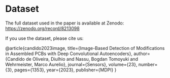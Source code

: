 # Dataset

The full dataset used in the paper is available at Zenodo: https://zenodo.org/record/8213098

If you use the dataset, please cite us:

@article{candido2023image,
  title={Image-Based Detection of Modifications in Assembled PCBs with Deep Convolutional Autoencoders},
  author={Candido de Oliveira, Diulhio and Nassu, Bogdan Tomoyuki and Wehrmeister, Marco Aurelio},
  journal={Sensors},
  volume={23},
  number={3},
  pages={1353},
  year={2023},
  publisher={MDPI}
}
